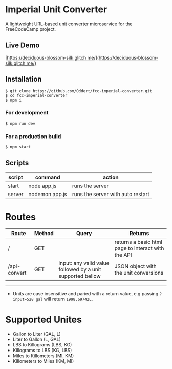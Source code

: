 # Imperial Unit Converter

A lightweight URL-based unit converter microservice for the FreeCodeCamp project.

## Live Demo
[https://deciduous-blossom-silk.glitch.me/](https://deciduous-blossom-silk.glitch.me/)

## Installation
```
$ git clone https://github.com/Oddert/fcc-imperial-converter.git
$ cd fcc-imperial-converter
$ npm i
```
### For development
```
$ npm run dev
```
### For a production build
```
$ npm start
```

## Scripts
| script | command                                        | action
|--------|------------------------------------------------|------------------------------------------------|
| start  | node app.js                                    | runs the server                                |
| server | nodemon app.js                                 | runs the server with auto restart              |

# Routes
| Route  | Method | Query | Returns
|--------|--------|------|----------|
| /  | GET |  | returns a basic html page to interact with the API |
| /api-convert | GET | input: any valid value followed by a unit supported bellow | JSON object with the unit conversions |
---

- Units are case insensitive and paried with a return value, e.g passing ` ?input=528 gal ` will return ` 1998.69742L `.

# Supported Unites
- Gallon to Liter (GAL, L)
- Liter to Gallon (L, GAL)
- LBS to Killograms (LBS, KG)
- Killograms to LBS (KG, LBS)
- Miles to Killometers (MI, KM)
- Killometers to Miles (KM, MI)